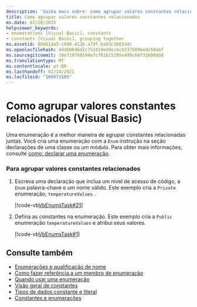 ```yaml
---
description: 'Saiba mais sobre: como agrupar valores constantes relacionados em conjunto (Visual Basic)'
title: Como agrupar valores constantes relacionados
ms.date: 07/20/2015
helpviewer_keywords:
- enumerations [Visual Basic], constants
- constants [Visual Basic], grouping together
ms.assetid: 09d61da5-c940-4126-a79f-ba93c36653dc
ms.openlocfilehash: ddd60696d2c751810e49ecbcb537589bedc58abf
ms.sourcegitcommit: 10e719780594efc781b15295e499c66f316068b8
ms.translationtype: MT
ms.contentlocale: pt-BR
ms.lasthandoff: 02/14/2021
ms.locfileid: "100471585"
---
```

# <a name="how-to-group-related-constant-values-together-visual-basic"></a>Como agrupar valores constantes relacionados (Visual Basic)

Uma enumeração é a melhor maneira de agrupar constantes relacionadas juntas. Você cria uma enumeração com a `Enum` instrução na seção declarações de uma classe ou um módulo. Para obter mais informações, consulte [como: declarar uma enumeração](how-to-declare-enumerations.md).  
  
### <a name="to-group-related-constant-values"></a>Para agrupar valores constantes relacionados  
  
1. Escreva uma declaração que inclua um nível de acesso de código, a `Enum` palavra-chave e um nome válido. Este exemplo cria a `Private` enumeração, `temperatureValues` .  
  
     [!code-vb[VbEnumsTask#21](~/samples/snippets/visualbasic/VS_Snippets_VBCSharp/VbEnumsTask/VB/Class2.vb#21)]  
  
2. Defina as constantes na enumeração. Este exemplo cria a `Public` enumeração `temperatureValues` e atribui seus valores.  
  
     [!code-vb[VbEnumsTask#1](~/samples/snippets/visualbasic/VS_Snippets_VBCSharp/VbEnumsTask/VB/Class2.vb#1)]  
  
## <a name="see-also"></a>Consulte também

- [Enumerações e qualificação de nome](enumerations-and-name-qualification.md)
- [Como fazer referência a um membro de enumeração](how-to-refer-to-an-enumeration-member.md)
- [Quando usar uma enumeração](when-to-use-an-enumeration.md)
- [Visão geral de constantes](constants-overview.md)
- [Tipos de dados constante e literal](constant-and-literal-data-types.md)
- [Constantes e enumerações](../../../language-reference/constants-and-enumerations.md)
